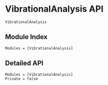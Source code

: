 # VibrationalAnalysis API

```@docs
VibrationalAnalysis
```

## Module Index
```@index
Modules = [VibrationalAnalysis]
```

## Detailed API
```@autodocs
Modules = [VibrationalAnalysis]
Private = false
```